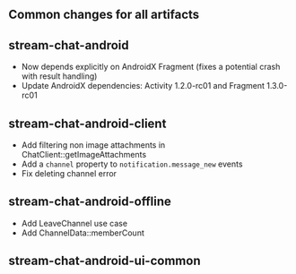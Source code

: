 ## Common changes for all artifacts

## stream-chat-android
- Now depends explicitly on AndroidX Fragment (fixes a potential crash with result handling)
- Update AndroidX dependencies: Activity 1.2.0-rc01 and Fragment 1.3.0-rc01

## stream-chat-android-client
- Add filtering non image attachments in ChatClient::getImageAttachments
- Add a `channel` property to `notification.message_new` events
- Fix deleting channel error

## stream-chat-android-offline
- Add LeaveChannel use case
- Add ChannelData::memberCount

## stream-chat-android-ui-common
